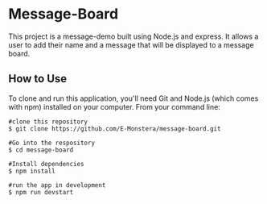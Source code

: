 # Message-Board
This project is a message-demo built using Node.js and express. It allows a user to add their name and a message that will be displayed to a message board. 


## How to Use
To clone and run this application, you'll need Git and Node.js (which comes with npm) installed on your computer. From your command line:

```
#clone this repository
$ git clone https://github.com/E-Monstera/message-board.git

#Go into the respository
$ cd message-board

#Install dependencies
$ npm install

#run the app in development
$ npm run devstart
```

